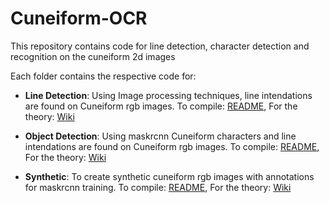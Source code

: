 # Cuneiform-OCR
This repository contains code for line detection, character detection and recognition on the cuneiform 2d images 

Each folder contains the respective code for:

* **Line Detection**: Using Image processing techniques, line intendations are found on Cuneiform rgb images. To compile: [README](https://github.com/cdli-gh/Cuneiform-OCR/tree/master/line_detection), For the theory: [Wiki](https://github.com/cdli-gh/Cuneiform-OCR/wiki/Line-detection-for-Cuneiform-tablet-images-using-image-processing-techniques)

* **Object Detection**: Using maskrcnn Cuneiform characters and line intendations are found on Cuneiform rgb images. To compile: [README](https://github.com/cdli-gh/Cuneiform-OCR/tree/master/object-detection/Mask_RCNN), For the theory: [Wiki](https://github.com/cdli-gh/Cuneiform-OCR/wiki/Line-detection-for-Cuneiform-tablet-images-using-image-processing-techniques)

* **Synthetic**: To create synthetic cuneiform rgb images with annotations for maskrcnn training. To compile: [README](https://github.com/cdli-gh/Cuneiform-OCR/tree/master/synthetic), For the theory: [Wiki](https://github.com/cdli-gh/Cuneiform-OCR/wiki/Synthetic-Image-data-generation)
